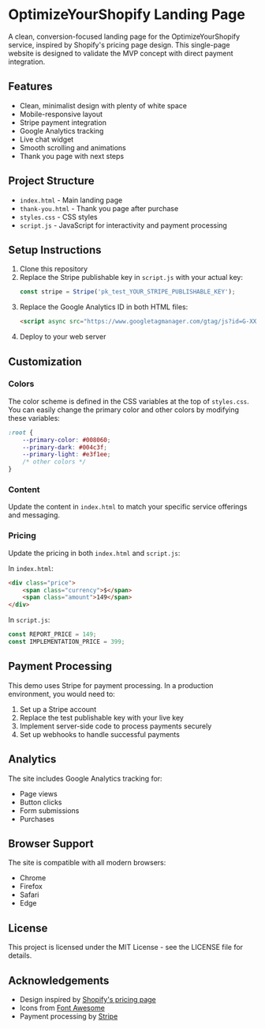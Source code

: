 # OptimizeYourShopify Landing Page

A clean, conversion-focused landing page for the OptimizeYourShopify service, inspired by Shopify's pricing page design. This single-page website is designed to validate the MVP concept with direct payment integration.

## Features

- Clean, minimalist design with plenty of white space
- Mobile-responsive layout
- Stripe payment integration
- Google Analytics tracking
- Live chat widget
- Smooth scrolling and animations
- Thank you page with next steps

## Project Structure

- `index.html` - Main landing page
- `thank-you.html` - Thank you page after purchase
- `styles.css` - CSS styles
- `script.js` - JavaScript for interactivity and payment processing

## Setup Instructions

1. Clone this repository
2. Replace the Stripe publishable key in `script.js` with your actual key:
   ```javascript
   const stripe = Stripe('pk_test_YOUR_STRIPE_PUBLISHABLE_KEY');
   ```
3. Replace the Google Analytics ID in both HTML files:
   ```html
   <script async src="https://www.googletagmanager.com/gtag/js?id=G-XXXXXXXXXX"></script>
   ```
4. Deploy to your web server

## Customization

### Colors

The color scheme is defined in the CSS variables at the top of `styles.css`. You can easily change the primary color and other colors by modifying these variables:

```css
:root {
    --primary-color: #008060;
    --primary-dark: #004c3f;
    --primary-light: #e3f1ee;
    /* other colors */
}
```

### Content

Update the content in `index.html` to match your specific service offerings and messaging.

### Pricing

Update the pricing in both `index.html` and `script.js`:

In `index.html`:
```html
<div class="price">
    <span class="currency">$</span>
    <span class="amount">149</span>
</div>
```

In `script.js`:
```javascript
const REPORT_PRICE = 149;
const IMPLEMENTATION_PRICE = 399;
```

## Payment Processing

This demo uses Stripe for payment processing. In a production environment, you would need to:

1. Set up a Stripe account
2. Replace the test publishable key with your live key
3. Implement server-side code to process payments securely
4. Set up webhooks to handle successful payments

## Analytics

The site includes Google Analytics tracking for:
- Page views
- Button clicks
- Form submissions
- Purchases

## Browser Support

The site is compatible with all modern browsers:
- Chrome
- Firefox
- Safari
- Edge

## License

This project is licensed under the MIT License - see the LICENSE file for details.

## Acknowledgements

- Design inspired by [Shopify's pricing page](https://www.shopify.com/es-es/precios)
- Icons from [Font Awesome](https://fontawesome.com/)
- Payment processing by [Stripe](https://stripe.com/) 